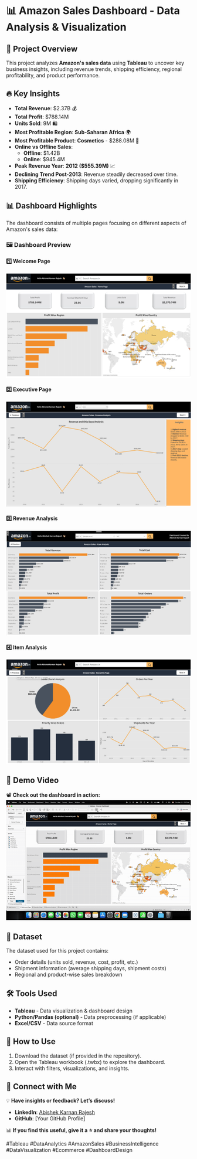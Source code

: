 # 📊 Amazon Sales Dashboard - Data Analysis & Visualization

## 🚀 Project Overview
This project analyzes **Amazon's sales data** using **Tableau** to uncover key business insights, including revenue trends, shipping efficiency, regional profitability, and product performance.

## 🔥 Key Insights
- **Total Revenue**: $2.37B 💰
- **Total Profit**: $788.14M
- **Units Sold**: 9M 🛍️
- **Most Profitable Region**: **Sub-Saharan Africa** 🌍
- **Most Profitable Product**: **Cosmetics** - $288.08M 💄
- **Online vs Offline Sales**: 
  - **Offline**: $1.42B
  - **Online**: $945.4M
- **Peak Revenue Year**: **2012 ($555.39M)** 📈
- **Declining Trend Post-2013**: Revenue steadily decreased over time.
- **Shipping Efficiency**: Shipping days varied, dropping significantly in 2017.

## 📊 Dashboard Highlights
The dashboard consists of multiple pages focusing on different aspects of Amazon's sales data:

### 🖼️ **Dashboard Preview**
#### 1️⃣ Welcome Page
![Slide 1](./1.png)

#### 2️⃣ Executive Page
![Slide 2](./2.png)

#### 3️⃣ Revenue Analysis
![Slide 3](./3.png)

#### 4️⃣ Item Analysis
![Slide 4](./4.png)

## 🎥 Demo Video
📽️ **Check out the dashboard in action:**  
![Dashboard in Action](./Demovideo.gif)


## 📂 Dataset
The dataset used for this project contains:
- Order details (units sold, revenue, cost, profit, etc.)
- Shipment information (average shipping days, shipment costs)
- Regional and product-wise sales breakdown

## 🛠️ Tools Used
- **Tableau** - Data visualization & dashboard design
- **Python/Pandas (optional)** - Data preprocessing (if applicable)
- **Excel/CSV** - Data source format

## 📌 How to Use
1. Download the dataset (if provided in the repository).
2. Open the Tableau workbook (.twbx) to explore the dashboard.
3. Interact with filters, visualizations, and insights.

## 📢 Connect with Me
💡 **Have insights or feedback? Let’s discuss!**
- **LinkedIn**: [Abishek Karnan Rajesh](https://www.linkedin.com/in/abishekrajesh/)  
- **GitHub**: [Your GitHub Profile]  

📊 **If you find this useful, give it a ⭐ and share your thoughts!**

#Tableau #DataAnalytics #AmazonSales #BusinessIntelligence #DataVisualization #Ecommerce #DashboardDesign
